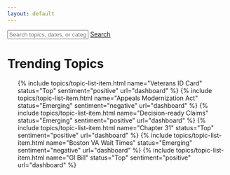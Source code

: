 ```yaml
---
layout: default
---
```



<div class="search-container">
  <div class="usa-grid">
    <div class="search-box">
      <input type="text" placeholder="Search topics, dates, or categories">
      <a class="usa-button" href="{{ site.baseurl }}/search/results">Search</a>
    </div>
  </div>
</div>
<div class="trending-topics-container">
  <div class="usa-grid">
    <h1>Trending Topics</h1>
    <ul class="usa-unstyled-list topic-list">
      {% include topics/topic-list-item.html name="Veterans ID Card" status="Top" sentiment="positive" url="dashboard" %}
      {% include topics/topic-list-item.html name="Appeals Modernization Act" status="Emerging" sentiment="negative" url="dashboard" %}
      {% include topics/topic-list-item.html name="Decision-ready Claims" status="Emerging" sentiment="positive" url="dashboard" %}
      {% include topics/topic-list-item.html name="Chapter 31" status="Top" sentiment="positive" url="dashboard" %}
      {% include topics/topic-list-item.html name="Boston VA Wait Times" status="Emerging" sentiment="negative" url="dashboard" %}
      {% include topics/topic-list-item.html name="GI Bill" status="Top" sentiment="positive" url="dashboard" %}
    </ul>
  </div>
</div>







